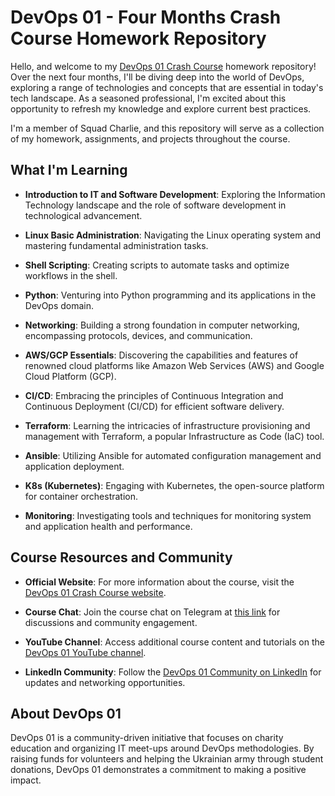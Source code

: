 # DevOps 01 - Four Months Crash Course Homework Repository

Hello, and welcome to my [DevOps 01 Crash Course](https://devops01ua.github.io/) homework repository! Over the next four months, I'll be diving deep into the world of DevOps, exploring a range of technologies and concepts that are essential in today's tech landscape. As a seasoned professional, I'm excited about this opportunity to refresh my knowledge and explore current best practices.

I'm a member of Squad Charlie, and this repository will serve as a collection of my homework, assignments, and projects throughout the course.

## What I'm Learning

- **Introduction to IT and Software Development**: Exploring the Information Technology landscape and the role of software development in technological advancement.

- **Linux Basic Administration**: Navigating the Linux operating system and mastering fundamental administration tasks.

- **Shell Scripting**: Creating scripts to automate tasks and optimize workflows in the shell.

- **Python**: Venturing into Python programming and its applications in the DevOps domain.

- **Networking**: Building a strong foundation in computer networking, encompassing protocols, devices, and communication.

- **AWS/GCP Essentials**: Discovering the capabilities and features of renowned cloud platforms like Amazon Web Services (AWS) and Google Cloud Platform (GCP).

- **CI/CD**: Embracing the principles of Continuous Integration and Continuous Deployment (CI/CD) for efficient software delivery.

- **Terraform**: Learning the intricacies of infrastructure provisioning and management with Terraform, a popular Infrastructure as Code (IaC) tool.

- **Ansible**: Utilizing Ansible for automated configuration management and application deployment.

- **K8s (Kubernetes)**: Engaging with Kubernetes, the open-source platform for container orchestration.

- **Monitoring**: Investigating tools and techniques for monitoring system and application health and performance.

## Course Resources and Community

- **Official Website**: For more information about the course, visit the [DevOps 01 Crash Course website](https://devops01ua.github.io/).

- **Course Chat**: Join the course chat on Telegram at [this link](https://t.me/+n8-HOyw9aMxhOWUy) for discussions and community engagement.

- **YouTube Channel**: Access additional course content and tutorials on the [DevOps 01 YouTube channel](https://www.youtube.com/@DevOps01/videos).

- **LinkedIn Community**: Follow the [DevOps 01 Community on LinkedIn](https://www.linkedin.com/company/devops-01/) for updates and networking opportunities.

## About DevOps 01

DevOps 01 is a community-driven initiative that focuses on charity education and organizing IT meet-ups around DevOps methodologies. By raising funds for volunteers and helping the Ukrainian army through student donations, DevOps 01 demonstrates a commitment to making a positive impact.
